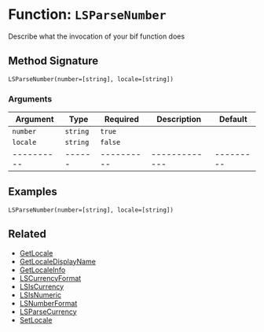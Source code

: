 [comment]: # (Note: This documentation is generated dynamically in the build process.  To modify the contents, change the javadoc on the _invoke method of the BIF class)

# Function: `LSParseNumber`

Describe what the invocation of your bif function does

## Method Signature
```
LSParseNumber(number=[string], locale=[string])
```
### Arguments

| Argument | Type | Required | Description | Default |
|----------|------|----------|-------------|---------|
| `number` | `string` | `true` |  | |
| `locale` | `string` | `false` |  | |
|----------|------|----------|-------------|---------|



## Examples

```
LSParseNumber(number=[string], locale=[string])
```

## Related
  * [GetLocale](GetLocale.md)
  * [GetLocaleDisplayName](GetLocaleDisplayName.md)
  * [GetLocaleInfo](GetLocaleInfo.md)
  * [LSCurrencyFormat](LSCurrencyFormat.md)
  * [LSIsCurrency](LSIsCurrency.md)
  * [LSIsNumeric](LSIsNumeric.md)
  * [LSNumberFormat](LSNumberFormat.md)
  * [LSParseCurrency](LSParseCurrency.md)
  * [SetLocale](SetLocale.md)
